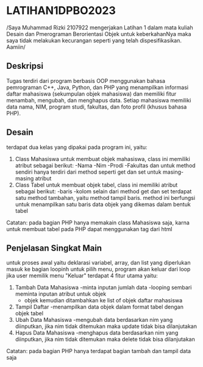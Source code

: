 # LATIHAN1DPBO2023

/Saya Muhammad Rizki 2107922 mengerjakan Latihan 1 dalam mata kuliah Desain dan Pmerograman Berorientasi Objek untuk keberkahanNya maka saya tidak melakukan kecurangan seperti yang telah dispesifikasikan. Aamiin/

## Deskripsi
Tugas terdiri dari program berbasis OOP menggunakan bahasa pemrograman C++, Java, Python, dan PHP yang menampilkan informasi daftar mahasiswa (sekumpulan objek mahasiswa) dan memiliki fitur menambah, mengubah, dan menghapus data. Setiap mahasiswa memiliki data nama, NIM, program studi, fakultas, dan foto profil (khusus bahasa PHP).

## Desain
terdapat dua kelas yang dipakai pada program ini, yaitu:
1. Class Mahasiswa
  untuk membuat objek mahasiswa, class ini memiliki atribut sebagai berikut:
  -Nama
  -Nim
  -Prodi
  -Fakultas
  dan untuk method sendiri hanya terdiri dari method seperti get dan set untuk masing-masing atribut
2. Class Tabel 
  untuk membuat objek tabel, class ini memiliki atribut sebagai berikut:
  -baris
  -kolom
  selain dari method get dan set terdapat satu method tambahan, yaitu method tampil baris. method ini berfungsi untuk menampilkan satu baris data objek yang dikemas dalam bentuk tabel
  
  Catatan: pada bagian PHP hanya memakain class Mahasiswa saja, karna untuk membuat tabel pada PHP dapat menggunakan tag <table> dari html
  
## Penjelasan Singkat Main
untuk proses awal yaitu deklarasi variabel, array, dan list yang diperlukan
masuk ke bagian loopinh untuk pilih menu, program akan keluar dari loop jika user memilik menu "Keluar"
terdapat 4 fitur utama yaitu:
  1. Tambah Data Mahasiswa
     -minta inputan jumlah data 
     -looping sembari meminta inputan atribut untuk objek
     - objek kemudian ditambahkan ke list of objek daftar mahasiswa
  2. Tampil Daftar
     -menampilkan data objek dalam format tabel dengan objek tabel
  3. Ubah Data Mahasiswa
     -mengubah data berdasarkan nim yang diinputkan, jika nim tidak ditemukan maka update tidak bisa dilanjutakan
  4. Hapus Data Mahasiswa
     -menghapus data berdasarkan nim yang diinputkan, jika nim tidak ditemukan maka delete tidak bisa dilanjutakan
     
  Catatan: pada bagian PHP hanya terdapat bagian tambah dan tampil data saja
  
